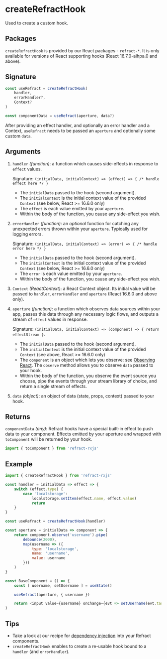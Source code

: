 # createRefractHook

Used to create a custom hook.

## Packages

`createRefractHook` is provided by our React packages - `refract-*`. It is only available for versions of React supporting hooks (React 16.7.0-alhpa.0 and above).

## Signature

```js
const useRefract = createRefractHook(
    handler,
    errorHandler?,
    Context?
)

const componentData = useRefract(aperture, data?)
```

After providing an effect handler, and optionally an error handler and a Context, `useRefract` needs to be passed an `aperture` and optionally some custom `data`.

## Arguments

1.  `handler` _(function)_: a function which causes side-effects in response to `effect` values.

    Signature: `(initialData, initialContext) => (effect) => { /* handle effect here */ }`

    *   The `initialData` passed to the hook (second argument).
    *   The `initialContext` is the initial context value of the provided `Context` (see below, React >= 16.6.0 only)
    *   The `effect` is each value emitted by your `aperture`.
    *   Within the body of the function, you cause any side-effect you wish.

1.  `errorHandler` _(function)_: an _optional_ function for catching any unexpected errors thrown within your `aperture`. Typically used for logging errors.

    Signature: `(initialData, initialContext) => (error) => { /* handle error here */ }`

    *   The `initialData` passed to the hook (second argument).
    *   The `initialContext` is the initial context value of the provided `Context` (see below, React >= 16.6.0 only)
    *   The `error` is each value emitted by your `aperture`.
    *   Within the body of the function, you cause any side-effect you wish.

1.  `Context` _(ReactContext)_: a React Context object. Its initial value will be passed to `handler`, `errorHandler` and `aperture` (React 16.6.0 and above only).

1.  `aperture` _(function)_: a function which observes data sources within your app, passes this data through any necessary logic flows, and outputs a stream of `effect` values in response.

    Signature: `(initialData, initialContext) => (component) => { return effectStream }`.

    *   The `initialData` passed to the hook (second argument).
    *   The `initialContext` is the initial context value of the provided `Context` (see above, React >= 16.6.0 only)
    *   The `component` is an object which lets you observe: see [Observing React](../usage/observing-react.md). The `observe` method allows you to observe `data` passed to your hook.
    *   Within the body of the function, you observe the event source you choose, pipe the events through your stream library of choice, and return a single stream of effects.

1.  `data` _(object)_: an object of data (state, props, context) passed to your hook.

## Returns

`componentData` _(any)_: Refract hooks have a special built-in effect to push data to your component. Effects emitted by your aperture and wrapped with `toComponent` will be returned by your hook.

```js
import { toComponent } from 'refract-rxjs'
```

## Example

```js
import { createRefractHook } from 'refract-rxjs'

const handler = initialData => effect => {
    switch (effect.type) {
        case 'localstorage':
            localstorage.setItem(effect.name, effect.value)
            return
    }
}

const useRefract = createRefractHook(handler)

const aperture = initialData => component => {
    return component.observe('username').pipe(
        debounce(2000),
        map(username => ({
            type: 'localstorage',
            name: 'username',
            value: username
        }))
    )
}

const BaseComponent = () => {
    const [ username, setUsername ] = useState()

    useRefract(aperture, { username })

    return <input value={username} onChange={evt => setUsername(evt.target.value)} />
)
```

## Tips

*   Take a look at our recipe for [dependency injection](../recipes/dependency-injection.md) into your Refract components.
*   `createRefractHook` enables to create a re-usable hook bound to a `handler` (and `errorHandler`).
